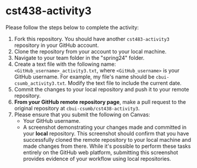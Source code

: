 # cst438-activity3

Please follow the steps below to complete the activity:
1. Fork this repository. You should have another `cst483-activity3` repository in your GitHub account.
2. Clone the repository from your account to your local machine.
3. Navigate to your team folder in the "spring24" folder.
4. Create a text file with the following name: `<GitHub_username>_activity3.txt`, where `<GitHub_username>` is your GitHub username. For example, my file's name should be `cbui-csumb_activity3.txt`. Modify the text file to include the current date.
5. Commit the changes to your local repository and push it to your remote repository. 
6. **From your GitHub remote repository page**, make a pull request to the original repository at `cbui-csumb/cst438-activity3`.
7. Please ensure that you submit the following on Canvas:
   * Your GitHub username.
   * A screenshot demonstrating your changes made and committed in your **local** repository. This screenshot should confirm that you have successfully cloned the remote repository to your local machine and made changes from there. While it's possible to perform these tasks entirely on the GitHub web platform, submitting this screenshot provides evidence of your workflow using local repositories.
